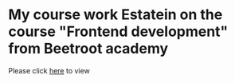 # My course work Estatein on the course "Frontend development" from Beetroot academy

Please click [here](https://marynafedotova.github.io/Estatein/) to view
